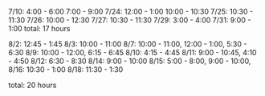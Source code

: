 7/10: 4:00 - 6:00  7:00 - 9:00
7/24: 12:00 - 1:00 10:00 - 10:30
7/25: 10:30 - 11:30
7/26: 10:00 - 12:30 
7/27: 10:30 - 11:30
7/29: 3:00 - 4:00
7/31: 9:00 - 1:00
total: 17 hours

8/2: 12:45 - 1:45
8/3: 10:00 - 11:00
8/7: 10:00 - 11:00, 12:00 - 1:00, 5:30 - 6:30
8/9: 10:00 - 12:00, 6:15 - 6:45
8/10: 4:15 - 4:45
8/11: 9:00 - 10:45, 4:10 - 4:50
8/12: 6:30 - 8:30
8/14: 9:00 - 10:00
8/15: 5:00 - 8:00, 9:00 - 10:00,
8/16: 10:30 - 1:00
8/18: 11:30 - 1:30

total: 20 hours
